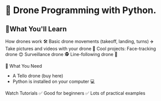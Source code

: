 <h1>🚀 Drone Programming with Python.</h1>
<div>

  <p>
<h2>📌What You'll Learn</h2> 
  How drones work 🛠️
Basic drone movements (takeoff, landing, turns) ✈️
Take pictures and videos with your drone 📸
Cool projects:
Face-tracking drone 😊
Surveillance drone 🕵️
Line-following drone 🚦

🔧 What You Need
* A Tello drone (buy here)
* Python is installed on your computer 💻
  </p>
  

Watch Tutorials
✅ Good for beginners
✅ Lots of practical examples
